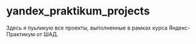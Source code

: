 # yandex_praktikum_projects
Здесь я пуьликую все проекты, выполненные в рамках курса Яндекс-Практикум от ШАД.
